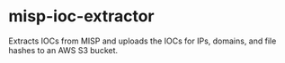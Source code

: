 # misp-ioc-extractor
Extracts IOCs from MISP and uploads the IOCs for IPs, domains, and file hashes to an AWS S3 bucket.
